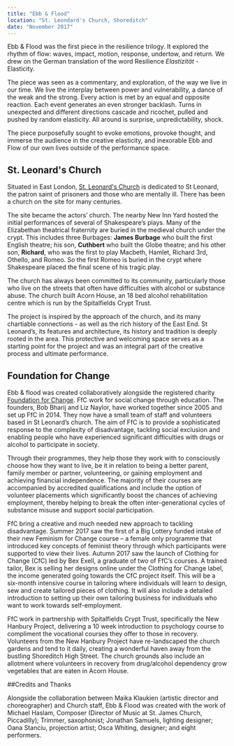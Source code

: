 ```yaml
---
title: "Ebb & Flood"
location: "St. Leondard's Church, Shoreditch"
date: "November 2017"
---
```


Ebb & Flood was the first piece in the resilience trilogy. It explored the rhythm of flow: waves, impact, motion, response, undertow, and return. We drew on the German translation of the word Resilience _Elastizität_ - Elasticity.

The piece was seen as a commentary, and exploration, of the way we live in our time. We live the interplay between power and vulnerability, a dance of the weak and the strong. Every action is met by an equal and opposite reaction. Each event generates an even stronger backlash. Turns in unexpected and different directions cascade and ricochet, pulled and pushed by random elasticity. All around is surprise, unpredictability, shock.

The piece purposefully sought to evoke emotions, provoke thought, and immerse the audience in the creative elasticity, and inexorable Ebb and Flow of our own lives outside of the performance space.

## St. Leonard's Church

Situated in East London, [St. Leonard's Church](https://www.shoreditchchurch.org.uk/) is
dedicated to St Leonard, the patron saint of prisoners and those who are mentally ill. There has been a church on the site for many centuries.

The site became the actors’ church. The nearby New Inn Yard hosted the initial performances of several of Shakespeare’s plays. Many of the Elizabethan theatrical fraternity are buried in the medieval church under the crypt. This includes three Burbages: **James Burbage** who built the first English theatre; his son, **Cuthbert** who built the Globe theatre; and his other son, **Richard**, who was the first to play Macbeth, Hamlet, Richard 3rd, Othello, and Romeo. So the first Romeo is buried in the crypt where Shakespeare placed the final scene of his tragic play.

The church has always been committed to its community, particularly those who live on the streets that often have difficulties with alcohol or substance abuse. The church built Acorn House, an 18 bed alcohol rehabilitation centre which is run by the Spitalfields Crypt Trust.

The project is inspired by the approach of the church, and its many chartiable connections - as well as the rich history of the East End. St Leonard’s, its features and architecture, its history and tradition is deeply rooted in the area. This protective and welcoming space serves as a starting point for the project and was an integral part of the creative process and ultimate performance.

## Foundation for Change

Ebb & flood was created collaboratively alongside the registered charity [Foundation for Change](https://www.foundationforchange.org.uk/). FfC work for social change through education. The founders, Bob Bharij
and Liz Naylor, have worked together since 2005 and set up FfC in 2014. They now have a small team of staff and volunteers based in St Leonard’s church. The aim of FfC is to provide a sophisticated response to the complexity of disadvantage, tackling social exclusion and enabling people who have experienced significant difficulties with drugs or alcohol to participate in society.

Through their programmes, they help those they work with to consciously choose how they want to live, be it in relation to being a better parent, family member or partner, volunteering, or gaining employment and achieving financial independence. The majority of their courses are accompanied by accredited qualifications and include the option of volunteer placements which significantly boost the chances of achieving employment, thereby helping to break the often inter-generational cycles of substance misuse and support social participation.

FfC bring a creative and much needed new approach to tackling disadvantage. Summer 2017 saw the first of a Big Lottery funded intake of their new Feminism for Change course – a female only programme that introduced key concepts of feminist theory through which participants were supported to view their lives. Autumn 2017 saw the launch of Clothing for Change (CfC) led by Bex Exell, a graduate of two of FfC’s courses. A trained tailor, Bex is selling her designs online under the Clothing for Change label, the income generated going towards the CfC project itself. This will be a six-month intensive course in tailoring where individuals will learn to design, sew and create tailored pieces of clothing. It will also include a detailed introduction to setting up their own tailoring business for individuals who want to work towards self-employment.

FfC work in partnership with Spitalfields Crypt Trust, specifically the New Hanbury Project, delivering a 10 week introduction to psychology course to compliment the vocational courses they offer to those in recovery. Volunteers from the New Hanbury Project have re-landscaped the church gardens and tend to it daily, creating a wonderful haven away from the bustling Shoreditch High Street. The church grounds also include an allotment where volunteers in recovery from drug/alcohol dependency grow vegetables that are eaten in Acorn House.

##Credits and Thanks

Alongside the collaboration between Maika Klaukien (artistic director and choreographer) and Church staff, Ebb &amp; Flood was created with the work of Michael Haslam, Composer (Director of Music at St. James Church, Piccadilly); Trimmer, saxophonist; Jonathan Samuels, lighting designer; Oana Stanciu, projection artist; Osca Whiting, designer; and eight performers.
